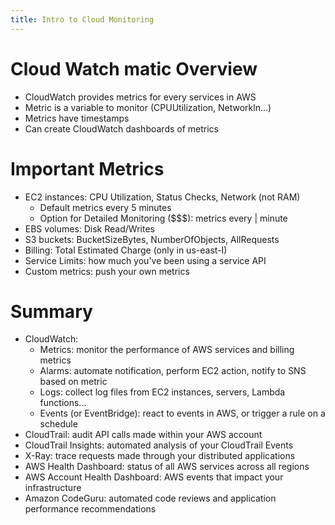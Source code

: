 ```yaml
---
title: Intro to Cloud Monitoring
---
```

# Cloud Watch matic Overview
- CloudWatch provides metrics for every services in AWS
- Metric is a variable to monitor (CPUUtilization, Networkln...)
- Metrics have timestamps
- Can create CloudWatch dashboards of metrics

# Important Metrics
- EC2 instances: CPU Utilization, Status Checks, Network (not RAM)
    - Default metrics every 5 minutes
    - Option for Detailed Monitoring ($$$): metrics every | minute
- EBS volumes: Disk Read/Writes
- S3 buckets: BucketSizeBytes, NumberOfObjects, AllRequests
- Billing: Total Estimated Charge (only in us-east-I)
- Service Limits: how much you've been using a service API
- Custom metrics: push your own metrics

# Summary
- CloudWatch:
    - Metrics: monitor the performance of AWS services and billing metrics
    - Alarms: automate notification, perform EC2 action, notify to SNS based on metric
    - Logs: collect log files from EC2 instances, servers, Lambda functions...
    - Events (or EventBridge): react to events in AWS, or trigger a rule on a schedule
- CloudTrail: audit API calls made within your AWS account
- CloudTrail Insights: automated analysis of your CloudTrail Events
- X-Ray: trace requests made through your distributed applications
- AWS Health Dashboard: status of all AWS services across all regions
- AWS Account Health Dashboard: AWS events that impact your infrastructure
- Amazon CodeGuru: automated code reviews and application performance recommendations